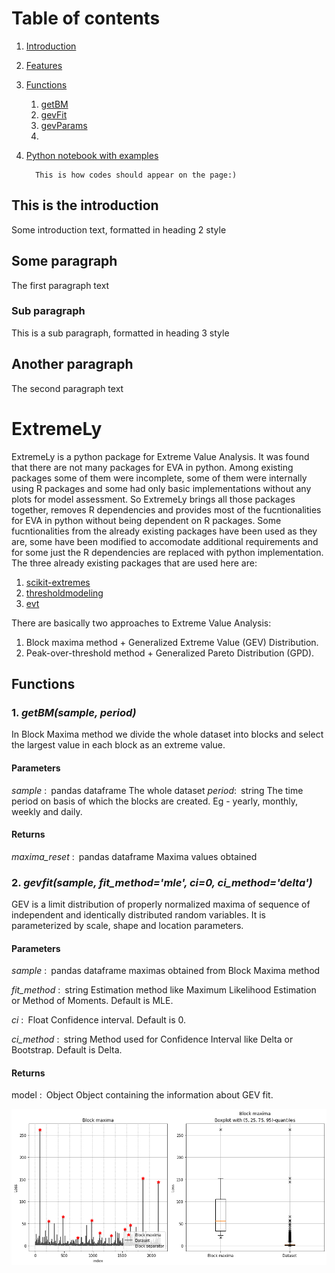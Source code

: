 # Table of contents
1. [Introduction](#introduction)
2. [Features](#features)
3. [Functions](#functions)
    1. [getBM](#getBM)
    2. [gevFit](#gevFit)
    3. [gevParams](#gevParams)
    4. 
3. [Python notebook with examples](#notebook)

         This is how codes should appear on the page:)

## This is the introduction <a name="introduction"></a>
Some introduction text, formatted in heading 2 style

## Some paragraph <a name="paragraph1"></a>
The first paragraph text

### Sub paragraph <a name="subparagraph1"></a>
This is a sub paragraph, formatted in heading 3 style

## Another paragraph <a name="paragraph2"></a>
The second paragraph text
# ExtremeLy
ExtremeLy is a python package for Extreme Value Analysis. It was found that there are not many packages
for EVA in python. Among existing packages some of them were incomplete, some of them were internally using R
packages and some had only basic implementations without any plots for model assessment. So ExtremeLy brings all
those packages together, removes R dependencies and provides most of the fucntionalities for EVA in python
without being dependent on R packages. Some fucntionalities from the already existing packages have been used
as they are, some have been modified to accomodate additional requirements and for some just the R dependencies
are replaced with python implementation. The three already existing packages that are used here are:

   1. [scikit-extremes](https://scikit-extremes.readthedocs.io/en/latest/)
   2. [thresholdmodeling](https://github.com/iagolemos1/thresholdmodeling)
   3. [evt](https://pypi.org/project/evt/#description)
   
   
There are basically two approaches to Extreme Value Analysis:

   1. Block maxima method + Generalized Extreme Value (GEV) Distribution.
   2. Peak-over-threshold method + Generalized Pareto Distribution (GPD).  


## Functions
### 1.  _getBM(sample, period)_

   In Block Maxima method we divide the whole dataset into blocks and select the largest value in each block as an extreme value.
    
   #### Parameters
    
   _sample_ : pandas dataframe
              The whole dataset
   _period_: string
             The time period on basis of which the blocks are created. Eg - yearly, monthly, weekly and daily.

   #### Returns
    
   _maxima_reset_ : pandas dataframe
                    Maxima values obtained 
  
### 2. _gevfit(sample, fit_method='mle', ci=0, ci_method='delta')_

   GEV is a limit distribution of properly normalized maxima of sequence of independent and identically distributed random variables. It is     parameterized by scale, shape and location parameters.
    
   #### Parameters

   _sample_ : pandas dataframe
              maximas obtained from Block Maxima method
        
   _fit_method_ : string
                  Estimation method like Maximum Likelihood Estimation or Method of Moments. Default is MLE.
        
   _ci_ : Float
          Confidence interval. Default is 0.
        
   _ci_method_ : string
                 Method used for Confidence Interval like Delta or Bootstrap. Default is Delta.

   #### Returns

   model : Object
           Object containing the information about GEV fit. 
        
![Screenshot](https://raw.githubusercontent.com/surya-lamichaney/ExtremeLy/master/assets/blockMaxima.png)





